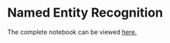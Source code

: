 # Named Entity Recognition 

The complete notebook can be viewed [here.](https://nbviewer.org/github/awinml/risk_news_ner/blob/main/ner_modelling_risk.ipynb)
